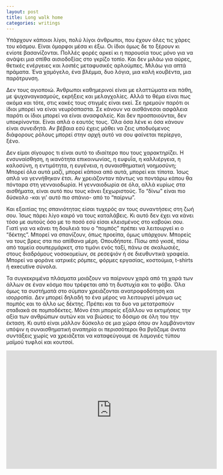 ```yaml
---
layout: post
title: Long walk home
categories: writings
---
```


Υπάρχουν κάποιοι λίγοι, πολύ λίγοι άνθρωποι, που έχουν όλες τις χάρες του κόσμου. Είναι όμορφοι μέσα κι έξω. Οι ίδιοι όμως δε το ξέρουν κι ενίοτε βασανίζονται. Πολλές φορές αρκεί κι η παρουσία τους μόνο για να ανάψει μια σπίθα αισιοδοξίας στο γκρίζο τοπίο. Και δεν μιλάω για αύρες, θετικές ενέργειες και λοιπές μεταφυσικές αρλούμπες. Μιλάω για απτά πράματα. Ένα χαμόγελο, ένα βλέμμα, δυο λόγια, μια καλή κουβέντα, μια παρότρυνση.

Δεν τους αγιοποιώ. Άνθρωποι καθημερινοί είναι με ελαττώματα και πάθη, με ψυχαναγκασμούς, εκρήξεις και μελαγχολίες. Αλλά το θέμα είναι πως ακόμα και τότε, στις κακές τους στιγμές είναι εκεί. Σε ηρεμούν παρότι οι ίδιοι μπορεί να είναι νευρόσπαστα. Σε κάνουν να αισθάνεσαι ασφάλεια παρότι οι ίδιοι μπορεί να είναι ανασφαλείς. Και δεν προσποιούνται, δεν υποκρίνονται. Είναι απλά ο εαυτός τους. Όλα όσα λένε κι όσα κάνουν είναι συνειδητά. Αν βέβαια εσύ έχεις μάθει να ζεις υποδυόμενος διάφορους ρόλους μπορεί στην αρχή αυτό να σου φαίνεται περίεργο, ξένο.

Δεν είμαι σίγουρος τι είναι αυτό το ιδιαίτερο που τους χαρακτηρίζει. Η ενσυναίσθηση, η ικανότητα επικοινωνίας, η ευφυΐα, η καλλιέργεια, η καλοσύνη, η εντιμότητα, η ευγένεια, η συναισθηματική νοημοσύνη; Μπορεί όλα αυτά μαζί, μπορεί κάποια από αυτά, μπορεί και τίποτα. Ίσως απλά να γεννήθηκαν έτσι. Αν χρειάζονταν πάντως να ποντάρω κάπου θα πόνταρα στη γενναιοδωρία. Η γενναιοδωρία σε όλα, αλλά κυρίως στα αισθήματα, είναι αυτό που τους κάνει ξεχωριστούς. Το “δίνω” είναι πιο δύσκολο -και γι’ αυτό πιο σπάνιο- από το “παίρνω”.

Και εξαιτίας της σπανιότητας είσαι τυχερός αν τους συναντήσεις στη ζωή σου. Ίσως πάρει λίγο καιρό να τους καταλάβεις. Κι αυτό δεν έχει να κάνει τόσο με αυτούς όσο με το ποσό εσύ είσαι κλεισμένος στο καβούκι σου. Γιατί για να κάνει τη δουλειά του ο “πομπός” πρέπει να λειτουργεί κι ο “δέκτης”. Μπορεί να σπανίζουν, όπως προείπα, όμως υπάρχουν. Μπορείς να τους βρεις στα πιο απίθανα μέρη. Οπουδήποτε. Πίσω από γκισέ, πίσω από ταμεία σουπερμάρκετ, στο τιμόνι ενός ταξί, πάνω σε σκαλωσιές, στους διαδρόμους νοσοκομείων, σε ρεσεψιόν ή σε διευθυντικά γραφεία. Μπορεί να φοράνε ιατρικές ρόμπες, φόρμες εργασίας, κοστούμια, t-shirts ή executive σύνολα.

Τα συγκεκριμένα πλάσματα μοιάζουν να παίρνουν χαρά από τη χαρά των άλλων σε έναν κόσμο που τρέφεται από τη δυστυχία και το φόβο. Όλα όμως τα συστήματά στο σύμπαν χρειάζονται ανατροφοδότηση και ισορροπία. Δεν μπορεί δηλαδή το ένα μέρος να λειτουργεί μόνιμα ως πομπός και το άλλο ως δέκτης. Πρέπει και τα δυο να μετατραπούν σταδιακά σε πομποδέκτες. Μόνο έτσι μπορείς εξάλλου να εκτιμήσεις την αξία των ανθρώπων αυτών και να βιώσεις το δόσιμο σε όλη του την έκταση. Κι αυτό είναι μάλλον δύσκολο σε μια χώρα όπου αν λαμβάνονταν υπόψιν η συναισθηματική αναπηρία οι περισσότεροι θα βγάζαμε άνετα συντάξεις χωρίς να χρειάζεται να καταφεύγουμε σε λαμογιές τύπου μαϊμού τυφλοί και κουτσοί.


<div class="youtube-embed-container">
	<iframe width="560" height="315" src="https://www.youtube.com/embed/iywFZqtPlhU" title="YouTube video player" frameborder="0" allow="accelerometer; autoplay; clipboard-write; encrypted-media; gyroscope; picture-in-picture" allowfullscreen></iframe>
</div>
